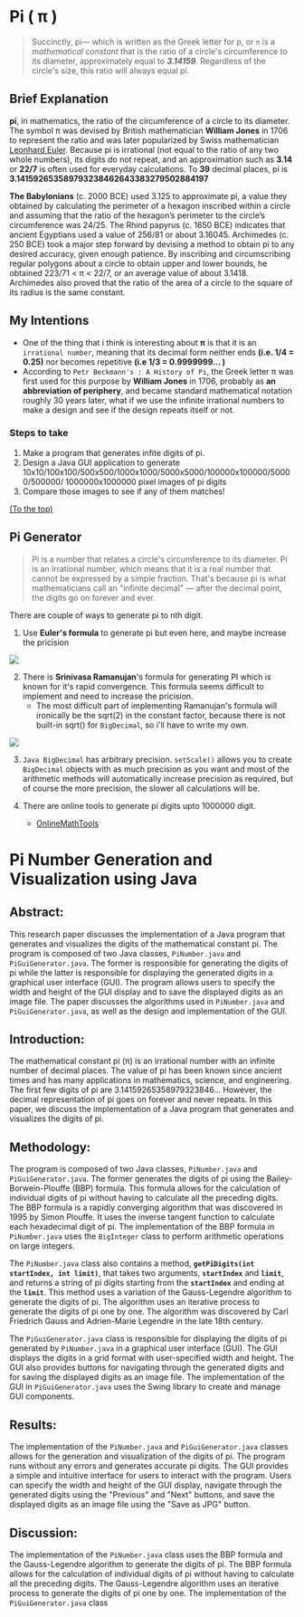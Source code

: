 <div id="top"></div>

# Pi ( π )
> Succinctly, pi— which is written as the Greek letter for p, or `π` is a _mathematical constant_ that is the ratio of a circle's circumference to its diameter, approximately equal to **_3.14159_**. Regardless of the circle's size, this ratio will always equal pi.

## Brief Explanation

**pi**, in mathematics, the ratio of the circumference of a circle to its diameter. The symbol π was devised by British mathematician **William Jones** in 1706 to represent the ratio and was later popularized by Swiss mathematician <a href="https://en.wikipedia.org/wiki/Leonhard_Euler">Leonhard Euler</a>. Because pi is irrational (not equal to the ratio of any two whole numbers), its digits do not repeat, and an approximation such as **3.14** or **22/7** is often used for everyday calculations. To **39** decimal places, pi is **__3.141592653589793238462643383279502884197__**

**The Babylonians** (c. 2000 BCE) used 3.125 to approximate pi, a value they obtained by calculating the perimeter of a hexagon inscribed within a circle and assuming that the ratio of the hexagon’s perimeter to the circle’s circumference was 24/25. The Rhind papyrus (c. 1650 BCE) indicates that ancient Egyptians used a value of 256/81 or about 3.16045. Archimedes (c. 250 BCE) took a major step forward by devising a method to obtain pi to any desired accuracy, given enough patience. By inscribing and circumscribing regular polygons about a circle to obtain upper and lower bounds, he obtained 223/71 < π < 22/7, or an average value of about 3.1418. Archimedes also proved that the ratio of the area of a circle to the square of its radius is the same constant.

## My Intentions 

* One of the thing that i think is interesting about **π** is that it is an `irrational number`, meaning that its decimal form neither ends __(i.e. 1/4 = 0.25)__ nor becomes repetitive __(i.e 1/3 = 0.9999999... )__
* According to `Petr Beckmann's : A History of Pi`, the Greek letter π was first used for this purpose by **William Jones** in 1706, probably as __an abbreviation of periphery__, and became standard mathematical notation roughly 30 years later, what if we use the infinite irrational numbers to make a design and see if the design repeats itself or not. 

### Steps to take

1. Make a program that generates infite digits of pi. 
2. Design a Java GUI application to generate 10x10/100x100/500x500/1000x1000/5000x5000/100000x100000/50000/500000/ 1000000x1000000 pixel images of pi digits
3. Compare those images to see if any of them matches!

<a href="#top">(To the top)</a>
## Pi Generator
> Pi is a number that relates a circle's circumference to its diameter. Pi is an irrational number, which means that it is a real number that cannot be expressed by a simple fraction. That's because pi is what mathematicians call an "infinite decimal" — after the decimal point, the digits go on forever and ever.

There are couple of ways to generate pi to nth digit.  

1. Use **Euler's formula** to generate pi but even here, and maybe increase the pricision 

<img src="https://user-images.githubusercontent.com/81584201/189499965-0962fa5b-2361-4d6e-a379-b4182a719ae6.png"/>

2. There is **Srinivasa Ramanujan**'s formula for generating PI which is known for it's rapid convergence. This formula seems difficult to implement and need to increase the pricision. 
   - The most difficult part of implementing Ramanujan's formula will ironically be the sqrt(2) in the constant factor, because there is not built-in sqrt() for `BigDecimal`, so i'll have to write my own.
<img src="https://user-images.githubusercontent.com/81584201/189500048-37056b78-a721-4d4c-9ba9-1a93ec16369e.png"/>
   

3. `Java BigDecimal` has arbitrary precision. `setScale()` allows you to create `BigDecimal` objects with as much precision as you want and most of the arithmetic methods will automatically increase precision as required, but of course the more precision, the slower all calculations will be.

4. There are online tools to generate pi digits upto 1000000 digit. 
   - <a href="https://onlinemathtools.com/generate-pi-digits?&count=100&include-3=true&separator=">OnlineMathTools</a>

# Pi Number Generation and Visualization using Java
## Abstract:
This research paper discusses the implementation of a Java program that generates and visualizes the digits of the mathematical constant pi. The program is composed of two Java classes, `PiNumber.java` and `PiGuiGenerator.java`. The former is responsible for generating the digits of pi while the latter is responsible for displaying the generated digits in a graphical user interface (GUI). The program allows users to specify the width and height of the GUI display and to save the displayed digits as an image file. The paper discusses the algorithms used in `PiNumber.java` and `PiGuiGenerator.java`, as well as the design and implementation of the GUI.

## Introduction:
The mathematical constant pi (π) is an irrational number with an infinite number of decimal places. The value of pi has been known since ancient times and has many applications in mathematics, science, and engineering. The first few digits of pi are 3.14159265358979323846... However, the decimal representation of pi goes on forever and never repeats. In this paper, we discuss the implementation of a Java program that generates and visualizes the digits of pi.

## Methodology:
The program is composed of two Java classes, `PiNumber.java` and `PiGuiGenerator.java`. The former generates the digits of pi using the Bailey-Borwein-Plouffe (BBP) formula. This formula allows for the calculation of individual digits of pi without having to calculate all the preceding digits. The BBP formula is a rapidly converging algorithm that was discovered in 1995 by Simon Plouffe. It uses the inverse tangent function to calculate each hexadecimal digit of pi. The implementation of the BBP formula in `PiNumber.java` uses the `BigInteger` class to perform arithmetic operations on large integers.

The `PiNumber.java` class also contains a method, **`getPiDigits(int startIndex, int limit)`**, that takes two arguments, **`startIndex`** and **`limit`**, and returns a string of pi digits starting from the **`startIndex`** and ending at the **`limit`**. This method uses a variation of the Gauss-Legendre algorithm to generate the digits of pi. The algorithm uses an iterative process to generate the digits of pi one by one. The algorithm was discovered by Carl Friedrich Gauss and Adrien-Marie Legendre in the late 18th century.

The `PiGuiGenerator.java` class is responsible for displaying the digits of pi generated by `PiNumber.java` in a graphical user interface (GUI). The GUI displays the digits in a grid format with user-specified width and height. The GUI also provides buttons for navigating through the generated digits and for saving the displayed digits as an image file. The implementation of the GUI in `PiGuiGenerator.java` uses the Swing library to create and manage GUI components.

## Results:
The implementation of the `PiNumber.java` and `PiGuiGenerator.java` classes allows for the generation and visualization of the digits of pi. The program runs without any errors and generates accurate pi digits. The GUI provides a simple and intuitive interface for users to interact with the program. Users can specify the width and height of the GUI display, navigate through the generated digits using the "Previous" and "Next" buttons, and save the displayed digits as an image file using the "Save as JPG" button.

## Discussion:
The implementation of the `PiNumber.java` class uses the BBP formula and the Gauss-Legendre algorithm to generate the digits of pi. The BBP formula allows for the calculation of individual digits of pi without having to calculate all the preceding digits. The Gauss-Legendre algorithm uses an iterative process to generate the digits of pi one by one. The implementation of the `PiGuiGenerator.java` class




